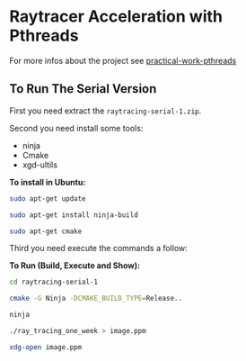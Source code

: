 # Raytracer Acceleration with Pthreads

For more infos about the project see [practical-work-pthreads](./practical-work-pthreads.pdf)

## To Run The Serial Version

First you need extract the `raytracing-serial-1.zip`.

Second you need install some tools:

-   ninja
-   Cmake    
-   xgd-ultils

**To install in Ubuntu:**

``` bash
sudo apt-get update
```

``` bash
sudo apt-get install ninja-build
```

``` bash
sudo apt-get cmake
```

Third you need execute the commands a follow:

**To Run (Build, Execute and Show):**

``` bash
cd raytracing-serial-1
```

``` bash
cmake -G Ninja -DCMAKE_BUILD_TYPE=Release..
```

``` bash
ninja
```

``` bash
./ray_tracing_one_week > image.ppm
```

``` bash
xdg-open image.ppm
```
